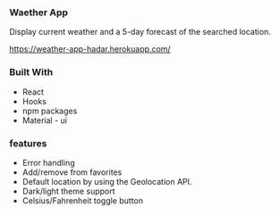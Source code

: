 ### Waether App

Display current weather and a 5-day forecast of the searched location.

https://weather-app-hadar.herokuapp.com/

 ### Built With

 - React 
 - Hooks
 - npm packages
 - Material - ui

 ### features

- Error handling
- Add/remove from favorites
- Default location by using the Geolocation API.
- Dark/light theme support
- Celsius/Fahrenheit toggle button
